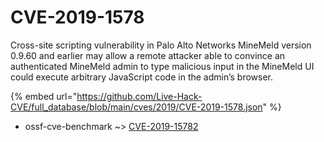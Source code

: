# CVE-2019-1578

Cross-site scripting vulnerability in Palo Alto Networks MineMeld version 0.9.60 and earlier may allow a remote attacker able to convince an authenticated MineMeld admin to type malicious input in the MineMeld UI could execute arbitrary JavaScript code in the admin’s browser.

{% embed url="https://github.com/Live-Hack-CVE/full_database/blob/main/cves/2019/CVE-2019-1578.json" %}


* ossf-cve-benchmark ~> [CVE-2019-15782](https://www.alice-snow.ru/2019/database/cve-2019-1578/cve-2019-15782-ossf-cve-benchmark)